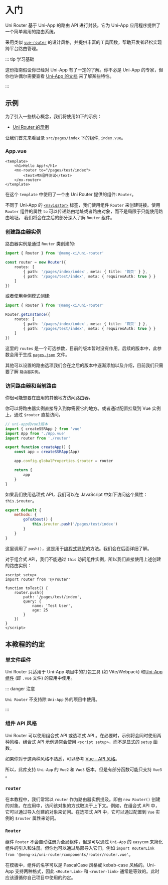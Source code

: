 # 入门

Uni Router 基于 Uni-App 的路由 API 进行封装。它为 Uni-App 应用程序提供了一个简单易用的路由系统。

采用类似 [`vue-router`](https://router.vuejs.org/) 的设计风格，并提供丰富的工具函数，帮助开发者轻松实现跨平台路由管理。

::: tip 学习基础

这份指南假设你已经对 Uni-App 有了一定的了解。你不必是 Uni-App 的专家，但你也许偶尔需要查看 [Uni-App 的文档](https://uniapp.dcloud.net.cn/) 来了解某些特性。

:::

## 示例

为了引入一些核心概念，我们将使用如下的示例：

- [Uni Router 的示例](https://github.com/MengXi-Studio/uni-router/tree/master/packages/playground)

让我们首先来看目录 `src/pages/index` 下的组件, `index.vue`。

### App.vue

```vue
<template>
	<h1>Hello App!</h1>
	<mx-router to="/pages/test/index">
		<text>MX组件测试</text>
	</mx-router>
</template>
```

在这个 `template` 中使用了一个由 Uni Router 提供的组件: `Router`。

不同于 Uni-App 的 [`<navigator>`](https://uniapp.dcloud.net.cn/component/navigator.html) 标签，我们使用组件 `Router` 来创建链接。使用 `Router` 组件的属性 `to` 可以传递路由地址或者路由对象，而不是局限于只能使用路由地址。
我们将会在之后的部分深入了解 `Router` 组件。

### 创建路由器实例

路由器实例是通过 `Router` 类创建的:

```ts
import { Router } from '@meng-xi/uni-router'

const router = new Router({
	routes: [
		{ path: '/pages/index/index', meta: { title: '首页' } },
		{ path: '/pages/test/index', meta: { requiresAuth: true } }
	]
})
```

或者使用单例模式创建:

```ts
import { Router } from '@meng-xi/uni-router'

Router.getInstance({
	routes: [
		{ path: '/pages/index/index', meta: { title: '首页' } },
		{ path: '/pages/test/index', meta: { requiresAuth: true } }
	]
})
```

这里的 `routes` 是一个可选参数，目前的版本暂时没有作用。后续的版本中，此参数会用于生成 [`pages.json`](https://uniapp.dcloud.net.cn/collocation/pages.html) 文件。

其他可以设置的路由选项我们会在之后的版本中逐渐添加以及介绍，目前我们只需要了解 `路由器实例`。

### 访问路由器和当前路由

你很可能想要在应用的其他地方访问路由器。

你可以将路由器实例直接导入到你需要它的地方。或者通过配置挂载到 Vue 实例上，通过 `$router` 直接访问。

```ts
// uni-app的vue3版本
import { createSSRApp } from 'vue'
import App from './App.vue'
import router from './router'

export function createApp() {
	const app = createSSRApp(App)

	app.config.globalProperties.$router = router

	return {
		app
	}
}
```

如果我们使用选项式 API，我们可以在 JavaScript 中如下访问这个属性：`this.$router`。

```js
export default {
	methods: {
		goToAbout() {
			this.$router.push('/pages/test/index')
		}
	}
}
```

这里调用了 `push()`，这是用于[编程式导航]()的方法。我们会在后面详细了解。

对于组合式 API，我们不能通过 `this` 访问组件实例，所以我们直接使用上述创建的路由实例：

```vue
<script setup>
import router from '@/router'

function toTest() {
	router.push({
		path: '/pages/test/index',
		query: {
			name: 'Test User',
			age: 25
		}
	})
}
</script>
```

## 本教程的约定

### 单文件组件

Uni Router 只适用于 Uni-App 项目中的打包工具 (如 Vite/Webpack) 和[Uni-App 组件](https://uniapp.dcloud.net.cn/tutorial/vue3-components.html) (即 `.vue` 文件) 的应用中使用。

::: danger 注意

`Uni Router` 不支持除 `Uni-App` 外的项目中使用。

:::

### 组件 API 风格

Uni Router 可以使用组合式 API 或选项式 API 。在必要时，示例将会同时使用两种风格，组合式 API 示例通常会使用 `<script setup>`，而不是显式的 `setup` 函数。

如果你对于这两种风格不熟悉，可以参考 [Vue - API 风格](https://cn.vuejs.org/guide/introduction.html#api-styles)。

所以，此库支持 `Uni-App` 的 `Vue2` 和 `Vue3` 版本。但是有部分函数可能只支持 `Vue3` 。

### `router`

在本教程中，我们常常以 `router` 作为路由器实例提及。即由 `new Router()` 创建的对象。在应用中，访问该对象的方式取决于上下文。例如，在组合式 API 中，它可以通过导入创建的对象来访问。在选项式 API 中，它可以通过配置到 `Vue`
实例的 `$router` 属性来访问。

### `Router`

组件 `Router` 不会自动注册为全局组件，但是可以通过 `Uni-App` 的 `easycom` 来简化组件的引入和注册。但你也可以通过局部导入它们，例如 `import RouterLink from '@meng-xi/uni-router/components/router/router.vue'`。

在模板中，组件的名字可以是 PascalCase 风格或 kebab-case 风格的。Uni-App 支持两种格式，因此 `<RouterLink>` 和 `<router-link>` 通常是等效的。此时应该遵循你自己项目中使用的约定。

